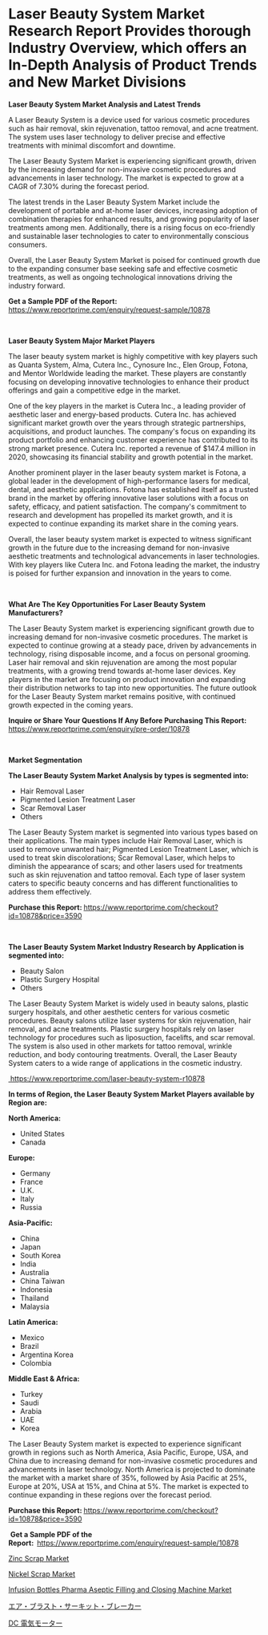 <p><h1>Laser Beauty System Market Research Report Provides thorough Industry Overview, which offers an In-Depth Analysis of Product Trends and New Market Divisions</h1></p><p><strong>Laser Beauty System Market Analysis and Latest Trends</strong></p>
<p><p>A Laser Beauty System is a device used for various cosmetic procedures such as hair removal, skin rejuvenation, tattoo removal, and acne treatment. The system uses laser technology to deliver precise and effective treatments with minimal discomfort and downtime. </p><p>The Laser Beauty System Market is experiencing significant growth, driven by the increasing demand for non-invasive cosmetic procedures and advancements in laser technology. The market is expected to grow at a CAGR of 7.30% during the forecast period. </p><p>The latest trends in the Laser Beauty System Market include the development of portable and at-home laser devices, increasing adoption of combination therapies for enhanced results, and growing popularity of laser treatments among men. Additionally, there is a rising focus on eco-friendly and sustainable laser technologies to cater to environmentally conscious consumers. </p><p>Overall, the Laser Beauty System Market is poised for continued growth due to the expanding consumer base seeking safe and effective cosmetic treatments, as well as ongoing technological innovations driving the industry forward.</p></p>
<p><strong>Get a Sample PDF of the Report:&nbsp;</strong> <a href="https://www.reportprime.com/enquiry/request-sample/10878">https://www.reportprime.com/enquiry/request-sample/10878</a></p>
<p>&nbsp;</p>
<p><strong>Laser Beauty System Major Market Players</strong></p>
<p><p>The laser beauty system market is highly competitive with key players such as Quanta System, Alma, Cutera Inc., Cynosure Inc., Elen Group, Fotona, and Mentor Worldwide leading the market. These players are constantly focusing on developing innovative technologies to enhance their product offerings and gain a competitive edge in the market.</p><p>One of the key players in the market is Cutera Inc., a leading provider of aesthetic laser and energy-based products. Cutera Inc. has achieved significant market growth over the years through strategic partnerships, acquisitions, and product launches. The company's focus on expanding its product portfolio and enhancing customer experience has contributed to its strong market presence. Cutera Inc. reported a revenue of $147.4 million in 2020, showcasing its financial stability and growth potential in the market.</p><p>Another prominent player in the laser beauty system market is Fotona, a global leader in the development of high-performance lasers for medical, dental, and aesthetic applications. Fotona has established itself as a trusted brand in the market by offering innovative laser solutions with a focus on safety, efficacy, and patient satisfaction. The company's commitment to research and development has propelled its market growth, and it is expected to continue expanding its market share in the coming years.</p><p>Overall, the laser beauty system market is expected to witness significant growth in the future due to the increasing demand for non-invasive aesthetic treatments and technological advancements in laser technologies. With key players like Cutera Inc. and Fotona leading the market, the industry is poised for further expansion and innovation in the years to come.</p></p>
<p>&nbsp;</p>
<p><strong>What Are The Key Opportunities For Laser Beauty System Manufacturers?</strong></p>
<p><p>The Laser Beauty System market is experiencing significant growth due to increasing demand for non-invasive cosmetic procedures. The market is expected to continue growing at a steady pace, driven by advancements in technology, rising disposable income, and a focus on personal grooming. Laser hair removal and skin rejuvenation are among the most popular treatments, with a growing trend towards at-home laser devices. Key players in the market are focusing on product innovation and expanding their distribution networks to tap into new opportunities. The future outlook for the Laser Beauty System market remains positive, with continued growth expected in the coming years.</p></p>
<p><strong>Inquire or Share Your Questions If Any Before Purchasing This Report:</strong> <a href="https://www.reportprime.com/enquiry/pre-order/10878">https://www.reportprime.com/enquiry/pre-order/10878</a></p>
<p>&nbsp;</p>
<p><strong>Market Segmentation</strong></p>
<p><strong>The Laser Beauty System Market Analysis by types is segmented into:</strong></p>
<p><ul><li>Hair Removal Laser</li><li>Pigmented Lesion Treatment Laser</li><li>Scar Removal Laser</li><li>Others</li></ul></p>
<p><p>The Laser Beauty System market is segmented into various types based on their applications. The main types include Hair Removal Laser, which is used to remove unwanted hair; Pigmented Lesion Treatment Laser, which is used to treat skin discolorations; Scar Removal Laser, which helps to diminish the appearance of scars; and other lasers used for treatments such as skin rejuvenation and tattoo removal. Each type of laser system caters to specific beauty concerns and has different functionalities to address them effectively.</p></p>
<p><strong>Purchase this Report:&nbsp;</strong><a href="https://www.reportprime.com/checkout?id=10878&price=3590">https://www.reportprime.com/checkout?id=10878&price=3590</a></p>
<p>&nbsp;</p>
<p><strong>The Laser Beauty System Market Industry Research by Application is segmented into:</strong></p>
<p><ul><li>Beauty Salon</li><li>Plastic Surgery Hospital</li><li>Others</li></ul></p>
<p><p>The Laser Beauty System Market is widely used in beauty salons, plastic surgery hospitals, and other aesthetic centers for various cosmetic procedures. Beauty salons utilize laser systems for skin rejuvenation, hair removal, and acne treatments. Plastic surgery hospitals rely on laser technology for procedures such as liposuction, facelifts, and scar removal. The system is also used in other markets for tattoo removal, wrinkle reduction, and body contouring treatments. Overall, the Laser Beauty System caters to a wide range of applications in the cosmetic industry.</p></p>
<p><a href="https://www.reportprime.com/laser-beauty-system-r10878">&nbsp;https://www.reportprime.com/laser-beauty-system-r10878</a></p>
<p><strong>In terms of Region, the Laser Beauty System Market Players available by Region are:</strong></p>
<p>
    <p> <strong> North America: </strong>
        <ul>
            <li>United States</li>
            <li>Canada</li>
        </ul>
        </p> 
    <p> <strong> Europe: </strong>
        <ul>
            <li>Germany</li>
            <li>France</li>
            <li>U.K.</li>
            <li>Italy</li>
            <li>Russia</li>
        </ul>
        </p> 
    <p> <strong> Asia-Pacific: </strong>
        <ul>
            <li>China</li>
            <li>Japan</li>
            <li>South Korea</li>
            <li>India</li>
            <li>Australia</li>
            <li>China Taiwan</li>
            <li>Indonesia</li>
            <li>Thailand</li>
            <li>Malaysia</li>
        </ul>
        </p> 
    <p> <strong> Latin America: </strong>
        <ul>
            <li>Mexico</li>
            <li>Brazil</li>
            <li>Argentina Korea</li>
            <li>Colombia</li>
        </ul>
        </p> 
    <p> <strong> Middle East & Africa: </strong>
        <ul>
            <li>Turkey</li>
            <li>Saudi</li>
            <li>Arabia</li>
            <li>UAE</li>
            <li>Korea</li>
        </ul>
    </p>
    </p>
<p><p>The Laser Beauty System market is expected to experience significant growth in regions such as North America, Asia Pacific, Europe, USA, and China due to increasing demand for non-invasive cosmetic procedures and advancements in laser technology. North America is projected to dominate the market with a market share of 35%, followed by Asia Pacific at 25%, Europe at 20%, USA at 15%, and China at 5%. The market is expected to continue expanding in these regions over the forecast period.</p></p>
<p><strong>Purchase this Report: </strong><a href="https://www.reportprime.com/checkout?id=10878&price=3590">https://www.reportprime.com/checkout?id=10878&price=3590</a></p>
<p>&nbsp;<strong>Get a Sample PDF of the Report:&nbsp;&nbsp;</strong><a href="https://www.reportprime.com/enquiry/request-sample/10878">https://www.reportprime.com/enquiry/request-sample/10878</a></p>
<p><strong></strong></p>
<p><p><a href="https://issuu.com/reportprime-2/docs/zinc-scrap-market-size-2030.pptx">Zinc Scrap Market</a></p><p><a href="https://issuu.com/reportprime-2/docs/nickel-scrap-market-size-2030.pptx">Nickel Scrap Market</a></p><p><a href="https://github.com/shotows/Market-Research-Report-List-2/blob/main/infusion-bottles-pharma-aseptic-filling-and-closing-machine-market.md">Infusion Bottles Pharma Aseptic Filling and Closing Machine Market</a></p><p><a href="https://github.com/ReganWisoky2023/Market-Research-Report-List-1/blob/main/786404024233.md">エア・ブラスト・サーキット・ブレーカー</a></p><p><a href="https://github.com/cbigkbh02719/Market-Research-Report-List-1/blob/main/918747724232.md">DC 電気モーター</a></p></p>